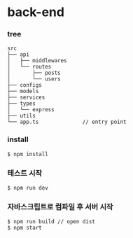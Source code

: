 # back-end

### tree
```
src
├── api
│   ├── middlewares
│   └── routes
│       ├── posts
│       └── users
├── configs
├── models
├── services
├── types
│   └── express
├── utils
└── app.ts              // entry point
```

### install
```shell
$ npm install
```

### 테스트 시작
```shell
$ npm run dev
```

### 자바스크립트로 컴파일 후 서버 시작
```shell
$ npm run build // open dist
$ npm start
```
